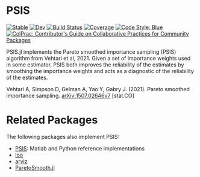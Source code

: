 # PSIS

[![Stable](https://img.shields.io/badge/docs-stable-blue.svg)](https://arviz-devs.github.io/PSIS.jl/stable)
[![Dev](https://img.shields.io/badge/docs-dev-blue.svg)](https://arviz-devs.github.io/PSIS.jl/dev)
[![Build Status](https://github.com/arviz-devs/PSIS.jl/workflows/CI/badge.svg)](https://github.com/arviz-devs/PSIS.jl/actions)
[![Coverage](https://codecov.io/gh/arviz-devs/PSIS.jl/branch/main/graph/badge.svg)](https://codecov.io/gh/arviz-devs/PSIS.jl)
[![Code Style: Blue](https://img.shields.io/badge/code%20style-blue-4495d1.svg)](https://github.com/invenia/BlueStyle)
[![ColPrac: Contributor's Guide on Collaborative Practices for Community Packages](https://img.shields.io/badge/ColPrac-Contributor's%20Guide-blueviolet)](https://github.com/SciML/ColPrac)

PSIS.jl implements the Pareto smoothed importance sampling (PSIS) algorithm from Vehtari et al, 2021.
Given a set of importance weights used in some estimator, PSIS both improves the reliability of the estimates by smoothing the importance weights and acts as a diagnostic of the reliability of the estimates.

Vehtari A, Simpson D, Gelman A, Yao Y, Gabry J. (2021). Pareto smoothed importance sampling.
[arXiv:1507.02646v7](https://arxiv.org/abs/1507.02646v7) [stat.CO]

# Related Packages

The following packages also implement PSIS:

- [PSIS](https://github.com/avehtari/PSIS): Matlab and Python reference implementations
- [loo](https://github.com/stan-dev/loo)
- [arviz](https://github.com/arviz-devs/arviz)
- [ParetoSmooth.jl](https://github.com/TuringLang/ParetoSmooth.jl)
